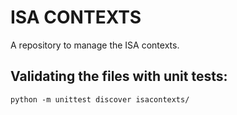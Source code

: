 # ISA CONTEXTS

A repository to manage the ISA contexts.

## Validating the files with unit tests:

```shell
python -m unittest discover isacontexts/
```